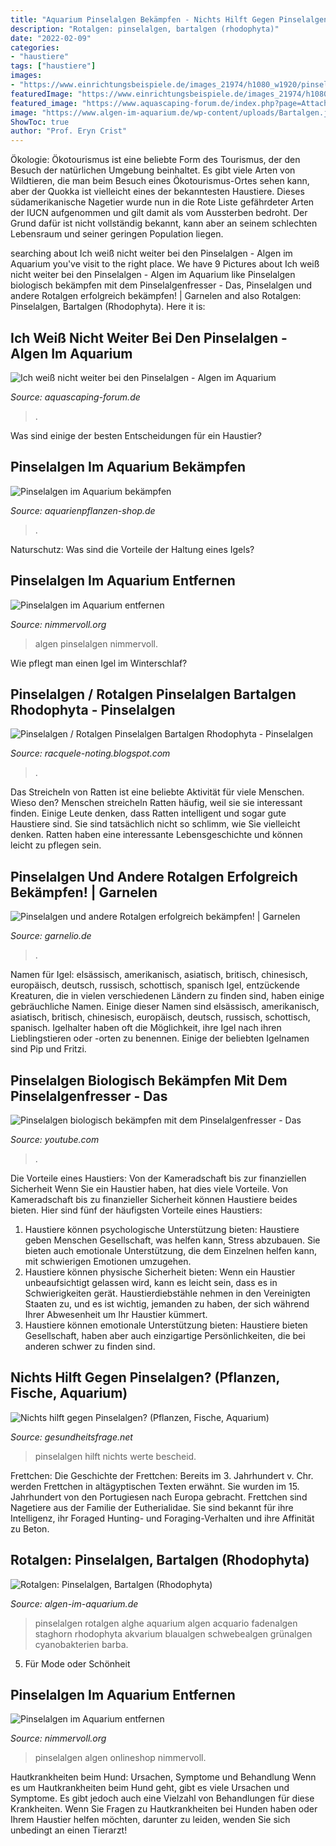 ```yaml
---
title: "Aquarium Pinselalgen Bekämpfen - Nichts Hilft Gegen Pinselalgen? (pflanzen, Fische, Aquarium)"
description: "Rotalgen: pinselalgen, bartalgen (rhodophyta)"
date: "2022-02-09"
categories:
- "haustiere"
tags: ["haustiere"]
images:
- "https://www.einrichtungsbeispiele.de/images_21974/h1080_w1920/pinselalgen-sind-seeehr-beliebt__f0470d9ab8830339348921db1aeb44ae.jpg"
featuredImage: "https://www.einrichtungsbeispiele.de/images_21974/h1080_w1920/pinselalgen-sind-seeehr-beliebt__f0470d9ab8830339348921db1aeb44ae.jpg"
featured_image: "https://www.aquascaping-forum.de/index.php?page=Attachment&amp;attachmentID=16642"
image: "https://www.algen-im-aquarium.de/wp-content/uploads/Bartalgen.jpg"
ShowToc: true
author: "Prof. Eryn Crist"
---
```



Ökologie:
Ökotourismus ist eine beliebte Form des Tourismus, der den Besuch der natürlichen Umgebung beinhaltet. Es gibt viele Arten von Wildtieren, die man beim Besuch eines Ökotourismus-Ortes sehen kann, aber der Quokka ist vielleicht eines der bekanntesten Haustiere. Dieses südamerikanische Nagetier wurde nun in die Rote Liste gefährdeter Arten der IUCN aufgenommen und gilt damit als vom Aussterben bedroht. Der Grund dafür ist nicht vollständig bekannt, kann aber an seinem schlechten Lebensraum und seiner geringen Population liegen.

	

		
searching about Ich weiß nicht weiter bei den Pinselalgen - Algen im Aquarium you've visit to the right place. We have 9 Pictures about Ich weiß nicht weiter bei den Pinselalgen - Algen im Aquarium like Pinselalgen biologisch bekämpfen mit dem Pinselalgenfresser - Das, Pinselalgen und andere Rotalgen erfolgreich bekämpfen! | Garnelen and also Rotalgen: Pinselalgen, Bartalgen (Rhodophyta). Here it is:
		
    
## Ich Weiß Nicht Weiter Bei Den Pinselalgen - Algen Im Aquarium

<img loading=lazy src="https://www.aquascaping-forum.de/index.php?page=Attachment&amp;attachmentID=16642" onerror="this.onerror=null;this.src='https://tse4.mm.bing.net/th?id=OIP.XpSTkyo4mPUgp8l7AvqT1AHaE5&amp;pid=15.1';" alt="Ich weiß nicht weiter bei den Pinselalgen - Algen im Aquarium">

_Source: aquascaping-forum.de_

>. 

	

Was sind einige der besten Entscheidungen für ein Haustier?

    
## Pinselalgen Im Aquarium Bekämpfen

<img loading=lazy src="https://www.aquarienpflanzen-shop.de/blog/wp-content/uploads/2017/05/Pinselalgen-300x194.jpg" onerror="this.onerror=null;this.src='https://tse4.mm.bing.net/th?id=OIP.VuzLzkwHICQWisoRfz2yfgAAAA&amp;pid=15.1';" alt="Pinselalgen im Aquarium bekämpfen">

_Source: aquarienpflanzen-shop.de_

>. 

	

Naturschutz: Was sind die Vorteile der Haltung eines Igels?

    
## Pinselalgen Im Aquarium Entfernen

<img loading=lazy src="https://www.nimmervoll.org/aquarium/algen/gros/P1020586.jpg" onerror="this.onerror=null;this.src='https://tse4.mm.bing.net/th?id=OIP.WhRvTwWuaCfdZgzsRJPjjgHaFj&amp;pid=15.1';" alt="Pinselalgen im Aquarium entfernen">

_Source: nimmervoll.org_

>algen pinselalgen nimmervoll. 

	

Wie pflegt man einen Igel im Winterschlaf?

    
## Pinselalgen / Rotalgen Pinselalgen Bartalgen Rhodophyta - Pinselalgen

<img loading=lazy src="https://www.einrichtungsbeispiele.de/images_21974/h1080_w1920/pinselalgen-sind-seeehr-beliebt__f0470d9ab8830339348921db1aeb44ae.jpg" onerror="this.onerror=null;this.src='https://tse1.mm.bing.net/th?id=OIP.vKxatUBVsYAOCWAwdt5XtgHaE6&amp;pid=15.1';" alt="Pinselalgen / Rotalgen Pinselalgen Bartalgen Rhodophyta - Pinselalgen">

_Source: racquele-noting.blogspot.com_

>. 

	

Das Streicheln von Ratten ist eine beliebte Aktivität für viele Menschen. Wieso den?
Menschen streicheln Ratten häufig, weil sie sie interessant finden. Einige Leute denken, dass Ratten intelligent und sogar gute Haustiere sind. Sie sind tatsächlich nicht so schlimm, wie Sie vielleicht denken. Ratten haben eine interessante Lebensgeschichte und können leicht zu pflegen sein.

    
## Pinselalgen Und Andere Rotalgen Erfolgreich Bekämpfen! | Garnelen

<img loading=lazy src="https://www.garnelio.de/media/image/Pinselalgen-2.jpg" onerror="this.onerror=null;this.src='https://tse3.mm.bing.net/th?id=OIP.eCIqTgcKkD-bLqU0NHU7zgHaE7&amp;pid=15.1';" alt="Pinselalgen und andere Rotalgen erfolgreich bekämpfen! | Garnelen">

_Source: garnelio.de_

>. 

	

Namen für Igel: elsässisch, amerikanisch, asiatisch, britisch, chinesisch, europäisch, deutsch, russisch, schottisch, spanisch
Igel, entzückende Kreaturen, die in vielen verschiedenen Ländern zu finden sind, haben einige gebräuchliche Namen. Einige dieser Namen sind elsässisch, amerikanisch, asiatisch, britisch, chinesisch, europäisch, deutsch, russisch, schottisch, spanisch. Igelhalter haben oft die Möglichkeit, ihre Igel nach ihren Lieblingstieren oder -orten zu benennen. Einige der beliebten Igelnamen sind Pip und Fritzi.

    
## Pinselalgen Biologisch Bekämpfen Mit Dem Pinselalgenfresser - Das

<img loading=lazy src="https://i.ytimg.com/vi/xhIqkDe-Cd4/maxresdefault.jpg" onerror="this.onerror=null;this.src='https://tse4.mm.bing.net/th?id=OIP.xlU-95m82gZegF0a1vJRuQHaEK&amp;pid=15.1';" alt="Pinselalgen biologisch bekämpfen mit dem Pinselalgenfresser - Das">

_Source: youtube.com_

>. 

	

Die Vorteile eines Haustiers: Von der Kameradschaft bis zur finanziellen Sicherheit
Wenn Sie ein Haustier haben, hat dies viele Vorteile. Von Kameradschaft bis zu finanzieller Sicherheit können Haustiere beides bieten. Hier sind fünf der häufigsten Vorteile eines Haustiers:
1. Haustiere können psychologische Unterstützung bieten: Haustiere geben Menschen Gesellschaft, was helfen kann, Stress abzubauen. Sie bieten auch emotionale Unterstützung, die dem Einzelnen helfen kann, mit schwierigen Emotionen umzugehen.
2. Haustiere können physische Sicherheit bieten: Wenn ein Haustier unbeaufsichtigt gelassen wird, kann es leicht sein, dass es in Schwierigkeiten gerät. Haustierdiebstähle nehmen in den Vereinigten Staaten zu, und es ist wichtig, jemanden zu haben, der sich während Ihrer Abwesenheit um Ihr Haustier kümmert.
3. Haustiere können emotionale Unterstützung bieten: Haustiere bieten Gesellschaft, haben aber auch einzigartige Persönlichkeiten, die bei anderen schwer zu finden sind.

    
## Nichts Hilft Gegen Pinselalgen? (Pflanzen, Fische, Aquarium)

<img loading=lazy src="https://images.gutefrage.net/media/fragen/bilder/nichts-hilft-gegen-pinselalgen/0_original.jpg?v=1537792928000" onerror="this.onerror=null;this.src='https://tse2.mm.bing.net/th?id=OIP.BiQhFIUeU85BChCuTnY3-wHaEK&amp;pid=15.1';" alt="Nichts hilft gegen Pinselalgen? (Pflanzen, Fische, Aquarium)">

_Source: gesundheitsfrage.net_

>pinselalgen hilft nichts werte bescheid. 

	

Frettchen: Die Geschichte der Frettchen: Bereits im 3. Jahrhundert v. Chr. werden Frettchen in altägyptischen Texten erwähnt. Sie wurden im 15. Jahrhundert von den Portugiesen nach Europa gebracht.
Frettchen sind Nagetiere aus der Familie der Eutherialidae. Sie sind bekannt für ihre Intelligenz, ihr Foraged Hunting- und Foraging-Verhalten und ihre Affinität zu Beton.

    
## Rotalgen: Pinselalgen, Bartalgen (Rhodophyta)

<img loading=lazy src="https://www.algen-im-aquarium.de/wp-content/uploads/Bartalgen.jpg" onerror="this.onerror=null;this.src='https://tse3.mm.bing.net/th?id=OIP.TY4WVTEaS2VDeQvGRH9tZQHaFj&amp;pid=15.1';" alt="Rotalgen: Pinselalgen, Bartalgen (Rhodophyta)">

_Source: algen-im-aquarium.de_

>pinselalgen rotalgen alghe aquarium algen acquario fadenalgen staghorn rhodophyta akvarium blaualgen schwebealgen grünalgen cyanobakterien barba. 

	

5. Für Mode oder Schönheit

    
## Pinselalgen Im Aquarium Entfernen

<img loading=lazy src="https://www.nimmervoll.org/aquarium/algen/P1020583.jpg" onerror="this.onerror=null;this.src='https://tse2.mm.bing.net/th?id=OIP.qJO4TRu4Rcw4noXBNOLCBAHaFj&amp;pid=15.1';" alt="Pinselalgen im Aquarium entfernen">

_Source: nimmervoll.org_

>pinselalgen algen onlineshop nimmervoll. 

	

Hautkrankheiten beim Hund: Ursachen, Symptome und Behandlung
Wenn es um Hautkrankheiten beim Hund geht, gibt es viele Ursachen und Symptome. Es gibt jedoch auch eine Vielzahl von Behandlungen für diese Krankheiten. Wenn Sie Fragen zu Hautkrankheiten bei Hunden haben oder Ihrem Haustier helfen möchten, darunter zu leiden, wenden Sie sich unbedingt an einen Tierarzt!

